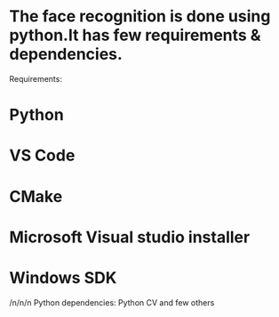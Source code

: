 # The face recognition is done using python.It has few requirements & dependencies.

Requirements:

# Python
# VS Code
# CMake
# Microsoft Visual studio installer
# Windows SDK

/n/n/n
Python dependencies:
Python CV and few others
